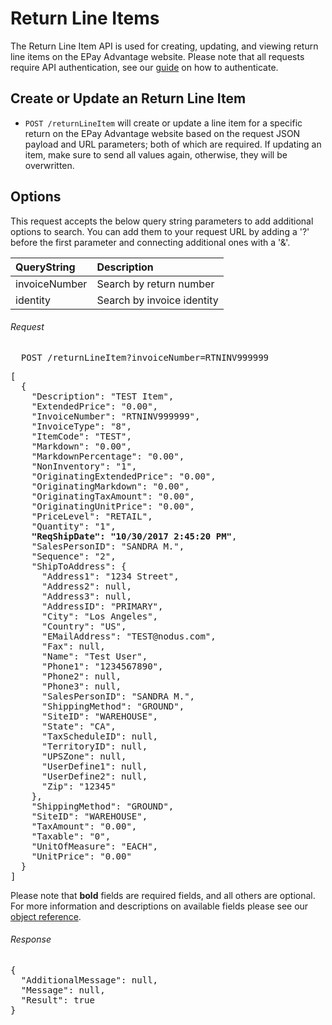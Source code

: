 Return Line Items
============

The Return Line Item API is used for creating, updating, and viewing return line items on the EPay Advantage website. Please note that all requests require API authentication, see our [guide](Token.md) on how to authenticate.

Create or Update an Return Line Item
--------------------

* `POST /returnLineItem` will create or update a line item for a specific return on the EPay Advantage website based on the request JSON payload and URL parameters; both of which are required. If updating an item, make sure to send all values again, otherwise, they will be overwritten.

Options
-------

This request accepts the below query string parameters to add additional options to search. You can add them to your request URL by adding a '?' before the first parameter and connecting additional ones with a '&'.

| QueryString | Description | 
| :------------- | :------------- | 
| invoiceNumber | Search by return number |
| identity | Search by invoice identity |

###### Request
<pre>
  POST /returnLineItem?invoiceNumber=RTNINV999999
</pre>

<pre>
[
  {
    "Description": "TEST Item",
    "ExtendedPrice": "0.00",
    "InvoiceNumber": "RTNINV999999",
    "InvoiceType": "8",
    "ItemCode": "TEST",
    "Markdown": "0.00",
    "MarkdownPercentage": "0.00",
    "NonInventory": "1",
    "OriginatingExtendedPrice": "0.00",
    "OriginatingMarkdown": "0.00",
    "OriginatingTaxAmount": "0.00",
    "OriginatingUnitPrice": "0.00",
    "PriceLevel": "RETAIL",
    "Quantity": "1",
    <b>"ReqShipDate": "10/30/2017 2:45:20 PM"</b>,
    "SalesPersonID": "SANDRA M.",
    "Sequence": "2",
    "ShipToAddress": {
      "Address1": "1234 Street",
      "Address2": null,
      "Address3": null,
      "AddressID": "PRIMARY",
      "City": "Los Angeles",
      "Country": "US",
      "EMailAddress": "TEST@nodus.com",
      "Fax": null,
      "Name": "Test User",
      "Phone1": "1234567890",
      "Phone2": null,
      "Phone3": null,
      "SalesPersonID": "SANDRA M.",
      "ShippingMethod": "GROUND",
      "SiteID": "WAREHOUSE",
      "State": "CA",
      "TaxScheduleID": null,
      "TerritoryID": null,
      "UPSZone": null,
      "UserDefine1": null,
      "UserDefine2": null,
      "Zip": "12345"
    },
    "ShippingMethod": "GROUND",
    "SiteID": "WAREHOUSE",
    "TaxAmount": "0.00",
    "Taxable": "0",
    "UnitOfMeasure": "EACH",
    "UnitPrice": "0.00"
  }
]
</pre>

Please note that **bold** fields are required fields, and all others are optional. For more information and descriptions on available fields please see our [object reference](../Objects/Return%20Line%20Item.md).

###### Response
<pre>
{
  "AdditionalMessage": null,
  "Message": null,
  "Result": true
}
</pre>
